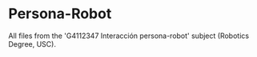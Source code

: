 # Persona-Robot
All files from the 'G4112347 Interacción persona-robot' subject (Robotics Degree, USC).
